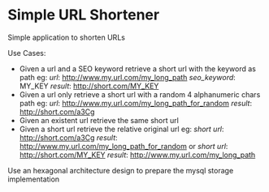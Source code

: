 # Simple URL Shortener

Simple application to shorten URLs

Use Cases:

* Given a url and a SEO keyword retrieve a short url with the keyword as path
  eg: *url*: http://www.my.url.com/my_long_path *seo_keyword*: MY_KEY
  *result*: http://short.com/MY_KEY
* Given a url only retrieve a short url with a random 4 alphanumeric chars path
  eg: *url*: http://www.my.url.com/my_long_path_for_random
  *result*: http://short.com/a3Cg
* Given an existent url retrieve the same short url
* Given a short url retrieve the relative original url
  eg: *short url*: http://short.com/a3Cg
  *result*: http://www.my.url.com/my_long_path_for_random
  or  *short url*: http://short.com/MY_KEY
  *result*: http://www.my.url.com/my_long_path


Use an hexagonal architecture design to prepare the mysql storage implementation
